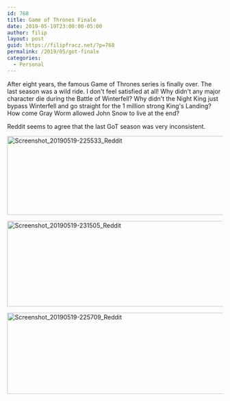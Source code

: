 ```yaml
---
id: 768
title: Game of Thrones Finale
date: 2019-05-19T23:00:00-05:00
author: filip
layout: post
guid: https://filipfracz.net/?p=768
permalink: /2019/05/got-finale
categories:
  - Personal
---
```

After eight years, the famous Game of Thrones series is finally over. The last season was a wild ride. I don't feel satisfied at all! 
Why didn't any major character die during the Battle of Winterfell?
Why didn't the Night King just bypass Winterfell and go straight for the 1 million strong King's Landing?
How come Gray Worm allowed John Snow to live at the end?

Reddit seems to agree that the last GoT season was very inconsistent.

<a data-flickr-embed="true"  href="https://www.flickr.com/photos/itsff/47956162316/in/datetaken/" title="Screenshot_20190519-225533_Reddit"><img src="https://live.staticflickr.com/65535/47956162316_4a8eac5cd4_z.jpg" width="640" height="184" alt="Screenshot_20190519-225533_Reddit"></a><script async src="//embedr.flickr.com/assets/client-code.js" charset="utf-8"></script>

<a data-flickr-embed="true"  href="https://www.flickr.com/photos/itsff/47956121757/in/datetaken/" title="Screenshot_20190519-231505_Reddit"><img src="https://live.staticflickr.com/65535/47956121757_65d8519400_z.jpg" width="640" height="200" alt="Screenshot_20190519-231505_Reddit"></a><script async src="//embedr.flickr.com/assets/client-code.js" charset="utf-8"></script>

<a data-flickr-embed="true"  href="https://www.flickr.com/photos/itsff/47956162381/in/datetaken/" title="Screenshot_20190519-225709_Reddit"><img src="https://live.staticflickr.com/65535/47956162381_80afdccf4f_z.jpg" width="640" height="190" alt="Screenshot_20190519-225709_Reddit"></a><script async src="//embedr.flickr.com/assets/client-code.js" charset="utf-8"></script>

